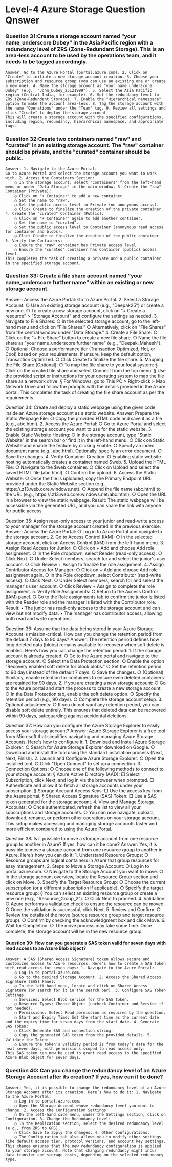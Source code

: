 # Level-4 Azure Storage Question Qnswer

### Question 31:Create a storage account named "your name_underscore Dubey" in the Asia Pacific region with a redundancy level of ZRS (Zone-Redundant Storage). This is an area-less account to be used by the operations team, and it needs to be tagged accordingly.
    Answer: Go to the Azure Portal (portal.azure.com). 2. Click on "Create" to initiate a new storage account creation. 3. Choose your subscription and resource group (you can use an existing one or create a new one). 4. Name the storage account as "your name_underscore Dubey" (e.g., "John_Dubey_25121999"). 5. Select the Asia Pacific region (Central India, for example). 6. Set the redundancy level to ZRS (Zone-Redundant Storage). 7. Enable the "Hierarchical namespace" option to make the account area-less. 8. Tag the storage account with the name "Operations" under the "Team" tag. 9. Review all settings and click "Create" to deploy the storage account.
    This will create a storage account with the specified configurations, including region, redundancy, hierarchical namespace, and appropriate tags.

### Question 32:Create two containers named "raw" and "curated" in an existing storage account. The "raw" container should be private, and the "curated" container should be public.
    Answer: 1. Navigate to the Azure Portal:
    Go to Azure Portal and select the storage account you want to work with. 2. Access the Containers Section:
        ○ In the storage account, select "Containers" from the left-hand menu or under "Data Storage" in the main window. 3. Create the "raw" Container (Private):
        ○ Click on "+ Container" to add a new container.
        ○ Set the name to "raw".
        ○ Set the public access level to Private (no anonymous access).
        ○ Click Create to finalize the creation of the private container. 4. Create the "curated" Container (Public):
        ○ Click on "+ Container" again to add another container.
        ○ Set the name to "curated".
        ○ Set the public access level to Container (anonymous read access for container and blobs).
        ○ Click Create to finalize the creation of the public container. 5. Verify the Containers:
        ○ Ensure the "raw" container has Private access level.
        ○ Ensure the "curated" container has Container (public) access level.
    This completes the task of creating a private and a public container in the specified storage account.

### Question 33: Create a file share account named "your name_underscore further name" within an existing or new storage account.
Answer: Access the Azure Portal:
Go to Azure Portal. 2. Select a Storage Account:
○ Use an existing storage account (e.g., "Deepak25") or create a new one.
○ To create a new storage account, click on "+ Create a resource" > "Storage Account" and configure the settings as needed. 3. Navigate to File Shares:
○ In the selected storage account, go to the left-hand menu and click on "File Shares."
○ Alternatively, click on "File Shares" from the central window under "Data Storage." 4. Create a File Share:
○ Click on the "+ File Share" button to create a new file share.
○ Name the file share as "your name_underscore further name" (e.g., "Deepak_Mahesh").
○ Optional: Choose a performance tier (Transaction Optimized, Hot, or Cool) based on your requirements. If unsure, keep the default option, Transaction Optimized.
○ Click Create to finalize the file share. 5. Mapping the File Share (Optional):
○ To map the file share to your local system:
§ Click on the created file share and select Connect from the top menu.
§ Use the provided script or instructions for your operating system to map the file share as a network drive.
§ For Windows, go to This PC > Right-click > Map Network Drive and follow the prompts with the details provided in the Azure portal.
This completes the task of creating the file share account as per the requirements.

Question 34: Create and deploy a static webpage using the given code inside an Azure storage account as a static website.
Answer: Prepare the Static Webpage File:
○ Copy the provided HTML code and save it as a file (e.g., abc.html). 2. Access the Azure Portal:
○ Go to Azure Portal and select the existing storage account you want to use for the static website. 3. Enable Static Website Hosting:
○ In the storage account, type "Static Website" in the search bar or find it in the left-hand menu.
○ Click on Static Website and enable the feature by clicking Enable.
○ Specify an index document name (e.g., abc.html). Optionally, specify an error document.
○ Save the changes. 4. Verify Container Creation:
○ Enabling static website hosting automatically creates a container named $web. 5. Upload the HTML File:
○ Navigate to the $web container.
○ Click on Upload and select the saved HTML file (abc.html).
○ Confirm the upload. 6. Access the Static Website:
○ Once the file is uploaded, copy the Primary Endpoint URL provided under the Static Website section (e.g., https://<storage-account-name>.z13.web.core.windows.net).
○ Append the file name (abc.html) to the URL (e.g., https://<storage-account-name>.z13.web.core.windows.net/abc.html).
○ Open the URL in a browser to view the static webpage.
Result:
The static webpage will be accessible via the generated URL, and you can share the link with anyone for public access.

Question 35: Assign read-only access to your junior and read-write access to your manager for the storage account created in the previous exercise.
Answer:  Access the Azure Portal:
○ Log in to Azure Portal and navigate to the storage account. 2. Go to Access Control (IAM):
○ In the selected storage account, click on Access Control (IAM) from the left-hand menu. 3. Assign Read Access for Junior:
○ Click on + Add and choose Add role assignment.
○ In the Role dropdown, select Reader (read-only access).
○ Click Next.
○ Under Select members, search for and select the junior's user account.
○ Click Review + Assign to finalize the role assignment. 4. Assign Contributor Access for Manager:
○ Click on + Add and choose Add role assignment again.
○ In the Role dropdown, select Contributor (read-write access).
○ Click Next.
○ Under Select members, search for and select the manager's user account.
○ Click Review + Assign to complete the role assignment. 5. Verify Role Assignments:
○ Return to the Access Control (IAM) panel.
○ Go to the Role assignments tab to confirm the junior is listed with the Reader role and the manager is listed with the Contributor role.
Result:
• The junior has read-only access to the storage account and can view but not modify data.
• The manager has contributor access, allowing both read and write operations.

Question 36: Assume that the data being stored in your Azure Storage Account is mission-critical. How can you change the retention period from the default 7 days to 90 days?
Answer: The retention period defines how long deleted data (blobs) remains available for recovery when soft delete is enabled. Here’s how you can change the retention period: 1. If the storage account is already created:
○ Go to the Azure portal and navigate to the storage account.
○ Select the Data Protection section.
○ Enable the option "Recovery enabled soft delete for block blobs."
○ Set the retention period to 90 days instead of the default 7 days.
○ Save the changes.
○ (Optional) Similarly, enable retention for containers to ensure even deleted containers are retained for 90 days. 2. If you are creating a new storage account:
○ Go to the Azure portal and start the process to create a new storage account.
○ In the Data Protection tab, enable the soft delete option.
○ Specify the retention period (e.g., 90 days).
○ Complete the storage account setup. 3. Optional adjustments:
○ If you do not want any retention period, you can disable soft delete entirely.
This ensures that deleted data can be recovered within 90 days, safeguarding against accidental deletions.

Question 37: How can you configure the Azure Storage Explorer to easily access your storage account?
Answer: Azure Storage Explorer is a free tool from Microsoft that simplifies navigating and managing Azure Storage Accounts. Here's how to configure it: 1. Download and Install Azure Storage Explorer:
○ Search for Azure Storage Explorer download on Google.
○ Download and install the tool using the standard installation process (Next, Next, Finish). 2. Launch and Configure Azure Storage Explorer:
○ Open the installed tool.
○ Click "Open Connect" to set up a connection. 3. Connection Options:
○ Choose one of the following methods to connect to your storage account:
§ Azure Active Directory (AAD):
□ Select Subscription, click Next, and log in via the browser when prompted.
□ Authenticate and allow it to fetch all storage accounts under your subscription.
§ Storage Account Access Keys:
□ Use the access key from the Azure portal.
§ Shared Access Signature (SAS) Token:
□ Use a SAS token generated for the storage account. 4. View and Manage Storage Accounts:
○ Once authenticated, refresh the list to view all your subscriptions and storage accounts.
○ You can now navigate, upload, download, rename, or perform other operations on your storage account.
This setup makes accessing and managing storage accounts faster and more efficient compared to using the Azure Portal.

Question 38: Is it possible to move a storage account from one resource group to another in Azure? If yes, how can it be done?
Answer: Yes, it is possible to move a storage account from one resource group to another in Azure. Here’s how you can do it: 1. Understand Resource Groups:
○ Resource groups are logical containers in Azure that group resources for easy management. 2. Steps to Move a Storage Account:
○ Log in to portal.azure.com.
○ Navigate to the Storage Account you want to move.
○ In the storage account overview, locate the Resource Group section and click on Move. 3. Specify the Target Resource Group:
○ Choose the current subscription (or a different subscription if applicable).
○ Specify the target resource group:
§ You can select an existing resource group or create a new one (e.g., "Resource_Group_2").
○ Click Next to proceed. 4. Validation:
○ Azure performs a validation check to ensure the resource can be moved.
○ Once the validation is successful, click Next. 5. Review and Confirm:
○ Review the details of the move (source resource group and target resource group).
○ Confirm by checking the acknowledgment box and click Move. 6. Wait for Completion:
○ The move process may take some time. Once complete, the storage account will be in the new resource group.

#### Question 39: How can you generate a SAS token valid for seven days with read access to an Azure Blob object?
    Answer: A SAS (Shared Access Signature) token allows secure and customized access to Azure resources. Here’s how to create a SAS token with read access for seven days: 1. Navigate to the Azure Portal:
        ○ Log in to portal.azure.com.
        ○ Go to the desired Storage Account. 2. Access the Shared Access Signature (SAS) Panel:
        ○ In the left-hand menu, locate and click on Shared Access Signature (or search for it in the search bar). 3. Configure SAS Token Settings:
        ○ Services: Select Blob service for the SAS token.
        ○ Resource Types: Choose Object (uncheck Container and Service if not needed).
        ○ Permissions: Select Read permission as required by the question.
        ○ Start and Expiry Time: Set the start time as the current date and the expiry time for seven days from the start date. 4. Generate SAS Token:
        ○ Click Generate SAS and connection string.
        ○ Copy the generated SAS token from the provided details. 5. Validate the Token:
        ○ Ensure the token’s validity period is from today’s date for the next seven days, with permissions scoped to read access only.
    This SAS token can now be used to grant read access to the specified Azure Blob object for seven days.

### Question 40: Can you change the redundancy level of an Azure Storage Account after its creation? If yes, how can it be done?
    Answer: Yes, it is possible to change the redundancy level of an Azure Storage Account after its creation. Here’s how to do it: 1. Navigate to the Azure Portal:
        ○ Log in to portal.azure.com.
        ○ Open the Storage Account whose redundancy level you want to change. 2. Access the Configuration Settings:
        ○ On the left-hand side menu, under the Settings section, click on Configuration. 3. Change the Redundancy Level:
        ○ In the Replication section, select the desired redundancy level (e.g., from ZRS to GRS).
        ○ Click Save to apply the changes. 4. Other Configurations:
        ○ The Configuration tab also allows you to modify other settings like default access tier, protocol versions, and account key settings.
    This change ensures that the new redundancy configuration is applied to your storage account. Note that changing redundancy might incur data transfer and storage costs, depending on the selected redundancy type.
